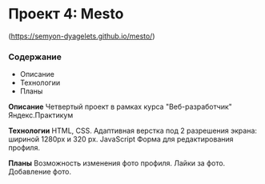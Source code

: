 # Проект 4: Mesto
(https://semyon-dyagelets.github.io/mesto/)

### Содержание
* Описание
* Технологии
* Планы

**Описание**
Четвертый проект в рамках курса "Веб-разработчик" Яндекс.Практикум

**Технологии**
HTML, CSS.
Адаптивная верстка под 2 разрешения экрана: шириной 1280px и 320 px.
JavaScript
Форма для редактирования профиля.

**Планы**
Возможность изменения фото профиля.
Лайки за фото.
Добавление фото.
